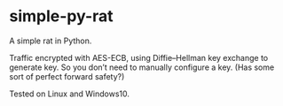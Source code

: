 # simple-py-rat

A simple rat in Python.

Traffic encrypted with AES-ECB, using Diffie–Hellman key exchange to generate key. So you don’t need to manually configure a key. (Has some sort of perfect forward safety?)

Tested on Linux and Windows10.